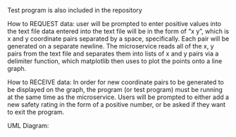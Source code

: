 Test program is also included in the repository

How to REQUEST data:
  user will be prompted to enter positive values into the text file
  data entered into the text file will be in the form of “x y”, which is x and y coordinate pairs separated by a space, specifically. Each pair will be generated on a separate newline.
  The microservice reads all of the x, y pairs from the text file and separates them into lists of x and y pairs via a delimiter function, which matplotlib then uses to plot the points onto a line graph.

How to RECEIVE data:
  In order for new coordinate pairs to be generated to be displayed on the graph, the program (or test program) must be running at the same time as the microservice. 
  Users will be prompted to either add a new safety rating in the form of a positive number, or be asked if they want to exit the program.

UML Diagram:

